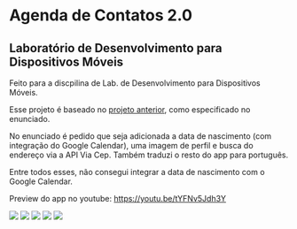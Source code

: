# Agenda de Contatos 2.0
## Laboratório de Desenvolvimento para Dispositivos Móveis
Feito para a discpilina de Lab. de Desenvolvimento para Dispositivos Móveis.


Esse projeto é baseado no [projeto anterior](https://github.com/jpoCruz/contatos), como especificado no enunciado.

No enunciado é pedido que seja adicionada a data de nascimento (com integração do Google Calendar), uma imagem de perfil e busca do endereço via a API Via Cep. Também traduzi o resto do app para português.


Entre todos esses, não consegui integrar a data de nascimento com o Google Calendar.

Preview do app no youtube: https://youtu.be/tYFNv5Jdh3Y

![](https://i.ibb.co/S0WjNbX/Webp-net-resizeimage-1.jpg) ![](https://i.ibb.co/cYfNWJp/Webp-net-resizeimage-2.jpg) ![](https://i.ibb.co/YTDKVvY/Webp-net-resizeimage-3.jpg) ![](https://i.ibb.co/C7D43rv/Webp-net-resizeimage.jpg) ![](https://i.ibb.co/j8vpc41/screenshot-2021-05-28-12-50-25.jpg)

